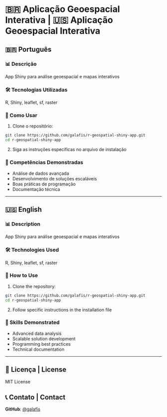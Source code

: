 # 🇧🇷 Aplicação Geoespacial Interativa | 🇺🇸 Aplicação Geoespacial Interativa

## 🇧🇷 Português

### 📊 Descrição
App Shiny para análise geoespacial e mapas interativos

### 🛠️ Tecnologias Utilizadas
R, Shiny, leaflet, sf, raster

### 🚀 Como Usar
1. Clone o repositório:
```bash
git clone https://github.com/galafis/r-geospatial-shiny-app.git
cd r-geospatial-shiny-app
```

2. Siga as instruções específicas no arquivo de instalação

### 🎯 Competências Demonstradas
- Análise de dados avançada
- Desenvolvimento de soluções escaláveis
- Boas práticas de programação
- Documentação técnica

---

## 🇺🇸 English

### 📊 Description
App Shiny para análise geoespacial e mapas interativos

### 🛠️ Technologies Used
R, Shiny, leaflet, sf, raster

### 🚀 How to Use
1. Clone the repository:
```bash
git clone https://github.com/galafis/r-geospatial-shiny-app.git
cd r-geospatial-shiny-app
```

2. Follow specific instructions in the installation file

### 🎯 Skills Demonstrated
- Advanced data analysis
- Scalable solution development
- Programming best practices
- Technical documentation

---

## 📄 Licença | License
MIT License

## 📞 Contato | Contact
**GitHub**: [@galafis](https://github.com/galafis)
